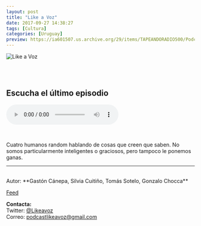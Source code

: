```yaml
---
layout: post
title: "Like a Voz"
date: 2017-09-27 14:38:27
tags: [Cultura]
categories: [Uruguay]
preview: https://ia601507.us.archive.org/29/items/TAPEANDORADIO500/PodcastLikeavoz300.jpg
---
```


![Like a Voz](https://ia601507.us.archive.org/29/items/TAPEANDORADIO500/PodcastLikeavoz500.jpg)

<br/>
<br/>

## Escucha el último episodio

<!--reproductor-feed=http://www.ivoox.com/like-a-voz_fg_f1321404_filtro_1.xml-->
<!--reproductor-start-->
<audio id="audio" preload="auto" controls="" src="http://www.ivoox.com/like-a-voz-extra-verano-like-a_mf_23686907_feed_1.mp3"></audio>
<!--reproductor-end-->

<br>

Cuatro humanos random hablando de cosas que creen que saben. No somos particularmente inteligentes o graciosos, pero tampoco le ponemos ganas.

_ _ _

<br>
Autor: **Gastón Cánepa, Silvia Cuitiño, Tomás Sotelo, Gonzalo Chocca**  

[Feed](http://www.ivoox.com/like-a-voz_fg_f1321404_filtro_1.xml)  


**Contacta:**  
Twitter: [@Likeavoz](https://twitter.com/Likeavoz)  
Correo: [podcastlikeavoz@gmail.com](mailto:podcastlikeavoz@gmail.com)  

